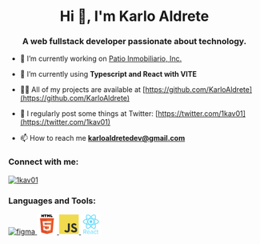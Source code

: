 <h1 align="center">Hi 👋, I'm Karlo Aldrete</h1>
<h3 align="center">A web fullstack developer passionate about technology.</h3>

- 🔭 I’m currently working on [Patio Inmobiliario, Inc.](https://www.patioinmobiliario.com)

- 🌱 I’m currently using **Typescript and React with VITE**

- 👨‍💻 All of my projects are available at [https://github.com/KarloAldrete](https://github.com/KarloAldrete)

- 📝 I regularly post some things at Twitter: [https://twitter.com/1kav01](https://twitter.com/1kav01)

- 📫 How to reach me **karloaldretedev@gmail.com**

<h3 align="left">Connect with me:</h3>
<p align="left">
<a href="https://twitter.com/1kav01" target="blank"><img align="center" src="https://raw.githubusercontent.com/rahuldkjain/github-profile-readme-generator/master/src/images/icons/Social/twitter.svg" alt="1kav01" height="30" width="40" /></a>
</p>

<h3 align="left">Languages and Tools:</h3>
<p align="left"> <a href="https://www.figma.com/" target="_blank" rel="noreferrer"> <img src="https://www.vectorlogo.zone/logos/figma/figma-icon.svg" alt="figma" width="40" height="40"/> </a> <a href="https://www.w3.org/html/" target="_blank" rel="noreferrer"> <img src="https://raw.githubusercontent.com/devicons/devicon/master/icons/html5/html5-original-wordmark.svg" alt="html5" width="40" height="40"/> </a> <a href="https://developer.mozilla.org/en-US/docs/Web/JavaScript" target="_blank" rel="noreferrer"> <img src="https://raw.githubusercontent.com/devicons/devicon/master/icons/javascript/javascript-original.svg" alt="javascript" width="40" height="40"/> </a> <a href="https://reactjs.org/" target="_blank" rel="noreferrer"> <img src="https://raw.githubusercontent.com/devicons/devicon/master/icons/react/react-original-wordmark.svg" alt="react" width="40" height="40"/> </a> </p>
